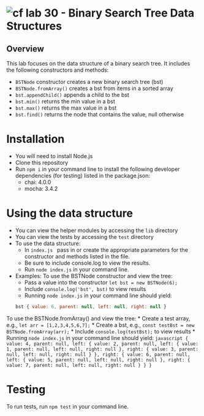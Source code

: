 ![cf](http://i.imgur.com/7v5ASc8.png) lab 30 - Binary Search Tree Data Structures
====

## Overview
This lab focuses on the data structure of a binary search tree. It includes the following constructors and methods:
  * `BSTNode` constructor creates a new binary search tree (bst)
  * `BSTNode.fromArray()` creates a bst from items in a sorted array
  * `bst.appendChild()` appends a child to the bst
  * `bst.min()` returns the min value in a bst
  * `bst.max()` returns the max value in a bst
  * `bst.find()` returns the node that contains the value, null otherwise

# Installation
  * You will need to install Node.js
  * Clone this repository
  * Run `npm i` in your command line to install the following developer dependencies (for testing) listed in the package.json:
    * chai: 4.0.0
    * mocha: 3.4.2

# Using the data structure
  * You can view the helper modules by accessing the `lib` directory
  * You can view the tests by accessing the `test` directory
  * To use the data structure:
    * In `index.js ` pass in or create the appropriate parameters for the constructor and methods listed in the file.
    * Be sure to include console.log to view the results.
    * Run `node index.js` in your command line.
  * Examples:
  To use the BSTNode constructor and view the tree:
    * Pass a value into the constructor `let bst = new BSTNode(6);`
    * Include `console.log('bst', bst)` to view results
    * Running `node index.js` in your command line should yield:
    ```javascript
    bst { value: 6, parent: null, left: null, right: null }
    ```
  To use the BSTNode.fromArray() and view the tree:
    * Create a test array, e.g., `let arr = [1,2,3,4,5,6,7];`
    * Create a bst, e.g., `const testBst = new BSTNode.fromArray(arr);`
    * Include `console.log(testBst);` to view results
    * Running `node index.js` in your command line should yield:
    ```javascript
    { value: 4,
  parent: null,
  left:
   { value: 2,
     parent: null,
     left: { value: 1, parent: null, left: null, right: null },
     right: { value: 3, parent: null, left: null, right: null } },
  right:
   { value: 6,
     parent: null,
     left: { value: 5, parent: null, left: null, right: null },
     right: { value: 7, parent: null, left: null, right: null } } }
    ```
# Testing  
To run tests, run `npm test` in your command line.
